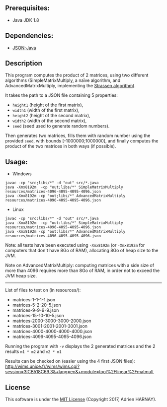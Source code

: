 <h2>Prerequisites:</h2>

- Java JDK 1.8

<h2>Dependencies:</h2>

- [JSON-Java](https://github.com/stleary/JSON-java)

<h2>Description</h2>

This program computes the product of 2 matrices, using two different algorithms (SimpleMatrixMultiply, a naïve algorithm, and AdvancedMatrixMultiply, implementing the [Strassen algorithm](https://en.wikipedia.org/wiki/Strassen_algorithm)).

It takes the path to a JSON file containing 5 properties:
 - `height1` (height of the first matrix),
 - `width1` (width of the first matrix),
 - `height2` (height of the second matrix),
 - `width2` (width of the second matrix),
 - `seed` (seed used to generate random numbers).
 
 Then generates two matrices, fills them with random number using the provided `seed`, with bounds [-1000000;1000000], and finally computes the product of the two matrices in both ways (if possible).

<h2>Usage:</h2>

- Windows
```
javac -cp "src;libs/*" -d "out" src/*.java
java -Xmx8192m  -cp "out;libs/*" SimpleMatrixMultiply resources/matrices-4096-4095-4095-4096.json
java -Xmx8192m -cp "out;libs/*" AdvancedMatrixMultiply resources/matrices-4096-4095-4095-4096.json
```

- Linux
```
javac -cp "src:libs/*" -d "out" src/*.java
java -Xmx8192m  -cp "out:libs/*" SimpleMatrixMultiply resources/matrices-4096-4095-4095-4096.json
java -Xmx8192m -cp "out:libs/*" AdvancedMatrixMultiply resources/matrices-4096-4095-4095-4096.json
```

Note: all tests have been executed using `-Xmx8192m` (or `-Xmx8192m` for computers that don't have 8Go of RAM), allocating 8Go of heap size to the JVM.

Note on AdvancedMatrixMultiply: computing matrices with a side size of more than 4096 requires more than 8Go of RAM, in order not to exceed the JVM heap size.

<hr />

List of files to test on (in resources/):
- matrices-1-1-1-1.json
- matrices-5-2-20-5.json
- matrices-9-9-9-9.json
- matrices-15-10-10-5.json
- matrices-2000-3000-3000-2000.json
- matrices-3001-2001-2001-3001.json
- matrices-4000-4000-4000-4000.json
- matrices-4096-4095-4095-4096.json

Running the program with `-v` displays the 2 generated matrices and the 2 results `m1 * m2` and `m2 * m1`

Results can be checked on (easier using the 4 first JSON files): http://wims.unice.fr/wims/wims.cgi?session=3ICB518C69.3&+lang=en&+module=tool%2Flinear%2Fmatmult

<h2>License</h2>

This software is under the [MIT License](https://opensource.org/licenses/MIT) (Copyright 2017, Adrien HARNAY).
